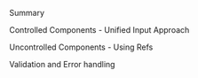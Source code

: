 Summary

Controlled Components - Unified Input Approach

Uncontrolled Components - Using Refs

Validation and Error handling
